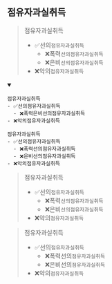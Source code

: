 ## 점유자과실취득
> 점유자과실취득
> - ✅선의`점유자과실취득`
>   - ❌폭력`선의점유자과실취득`
>   - ❌은비`선의점유자과실취득`
> - ❌악의`점유자과실취득`
<details open>
    <summary></summary>

```
점유자과실취득
- ✅선의점유자과실취득
  - ❌폭력은비선의점유자과실취득
- ❌악의점유자과실취득
```
```
점유자과실취득
- ✅선의점유자과실취득
  - ❌폭력선의점유자과실취득
  - ❌은비선의점유자과실취득
- ❌악의점유자과실취득
```
> 점유자과실취득
> - ✅선의`점유자과실취득`
>   - ❌폭력`선의점유자과실취득`
>   - ❌은비`선의점유자과실취득`
> - ❌악의`점유자과실취득`

> 점유자과실취득
> - ✅선의`점유자과실취득`
>   - ❌폭력선의`점유자과실취득`
>   - ❌은비선의`점유자과실취득`
> - ❌악의`점유자과실취득`
</details>
